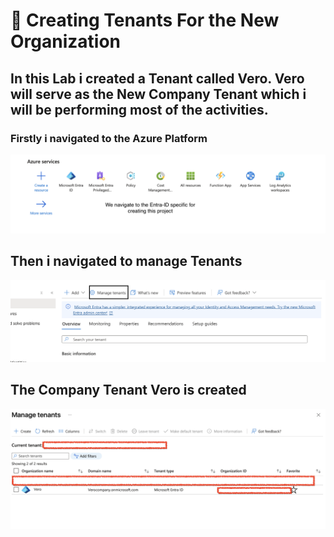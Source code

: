 
# 🐶 Creating Tenants For the New Organization

## In this Lab i created a Tenant called Vero. Vero will serve as the New Company Tenant which i will be performing most of the activities.

### Firstly i navigated to the Azure Platform
![](Assets/0.png) 

## Then i navigated to manage Tenants
![](Assets/1.png) 

## The Company Tenant Vero is created
![](Assets/3.png)
